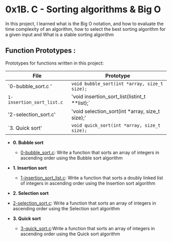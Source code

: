 # 0x1B. C - Sorting algorithms & Big O

In this project, I learned what is the Big O notation, and how to evaluate the time complexity of an algorithm, how to select the best sorting algorithm for a given input
and What is a stable sorting algorithm
## Function Prototypes : 

Prototypes for functions written in this project:

| File                     	| Prototype                             	|
| -----------------------  	| -------------------------------------------	|
| `0-bubble_sort.c '        	| `void bubble_sort(int *array, size_t size);`  |
| `1-insertion_sort_list.c`    	| 'void insertion_sort_list(listint_t **list);` |
|'2-selection_sort.c'		|'void selection_sort(int *array, size_t size);'|
| `3. Quick sort'        	| `void quick_sort(int *array, size_t size);`   |


* **0. Bubble sort**
  * [0-bubble_sort.c](0-bubble_sort.c): Write a function that sorts an array of integers in ascending order using the Bubble sort algorithm
  
* **1. Insertion sort**
  * [1-insertion_sort_list.c](1-insertion_sort_list.c): Write a function that sorts a doubly linked list of integers in ascending order using the Insertion sort algorithm

  
* **2. Selection sort**
 * [2-selection_sort.c](2-selection_sort.c): Write a function that sorts an array of integers in ascending order using the Selection sort algorithm

* **3. Quick sort**
  * [3-quick_sort.c](3-quick_sort.c):Write a function that sorts an array of integers in ascending order using the Quick sort algorithm
